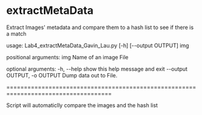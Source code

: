 # extractMetaData
Extract Images' metadata and compare them to a hash list to see if there is a match


usage: Lab4_extractMetaData_Gavin_Lau.py [-h] [--output OUTPUT] img


positional arguments:
  img                   Name of an image File

optional arguments:
  -h, --help            show this help message and exit
  --output OUTPUT, -o OUTPUT
                        Dump data out to File.
                        
====================================================================================

Script will automaticlly compare the images and the hash list
